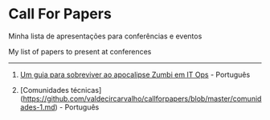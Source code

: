 # Call For Papers
Minha lista de apresentações para conferências e eventos

My list of papers to present at conferences

---

1. [Um guia para sobreviver ao apocalipse Zumbi em IT Ops](https://github.com/valdecircarvalho/callforpapers/blob/master/zombie.md) - Português

2. [Comunidades técnicas]
(https://github.com/valdecircarvalho/callforpapers/blob/master/comunidades-1.md) - Português
